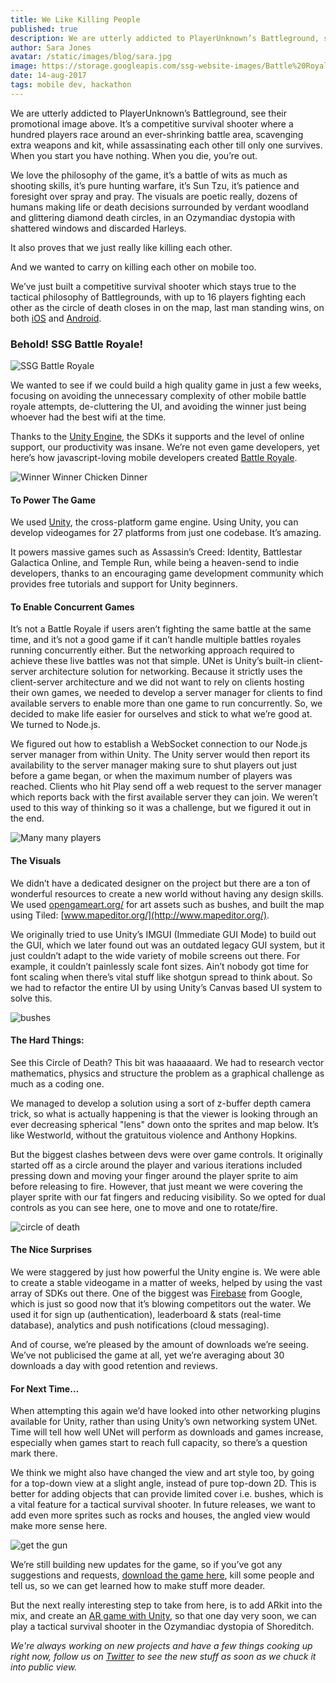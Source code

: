 ```yaml
---
title: We Like Killing People
published: true
description: We are utterly addicted to PlayerUnknown’s Battleground, so we made our own multiplayer competitive survival shootout mobile game, even though we're not actually game devs.
author: Sara Jones
avatar: /static/images/blog/sara.jpg
image: https://storage.googleapis.com/ssg-website-images/Battle%20Royale%20Blog/pubg%20header.jpg
date: 14-aug-2017
tags: mobile dev, hackathon
---
```


We are utterly addicted to PlayerUnknown’s Battleground, see their promotional image above. It’s a competitive survival shooter where a hundred players race around an ever-shrinking battle area, scavenging extra weapons and kit, while assassinating each other till only one survives. When you start you have nothing. When you die, you’re out.

We love the philosophy of the game, it’s a battle of wits as much as shooting skills, it’s pure hunting warfare, it’s Sun Tzu, it’s patience and foresight over spray and pray. The visuals are poetic really, dozens of humans making life or death decisions surrounded by verdant woodland and glittering diamond death circles, in an Ozymandiac dystopia with shattered windows and discarded Harleys.

It also proves that we just really like killing each other.

And we wanted to carry on killing each other on mobile too.

We’ve just built a competitive survival shooter which stays true to the tactical philosophy of Battlegrounds, with up to 16 players fighting each other as the circle of death closes in on the map, last man standing wins, on both [iOS](https://itunes.apple.com/us/app/battle-royale/id1251457729?ls=1&mt=8) and [Android](https://play.google.com/store/apps/details?id=com.solidstategroup.battleroyale).

### Behold! SSG Battle Royale!


![SSG Battle Royale](https://storage.googleapis.com/ssg-website-images/Battle%20Royale%20Blog/giphy-5.gif)


We wanted to see if we could build a high quality game in just a few weeks, focusing on avoiding the unnecessary complexity of other mobile battle royale attempts, de-cluttering the UI, and avoiding the winner just being whoever had the best wifi at the time.

Thanks to the [Unity Engine](https://unity3d.com/), the SDKs it supports and the level of online support, our productivity was insane. We’re not even game developers, yet here’s how javascript-loving mobile developers created [Battle Royale](https://play.google.com/store/apps/details?id=com.solidstategroup.battleroyale&hl=en).


![Winner Winner Chicken Dinner](https://storage.googleapis.com/ssg-website-images/Battle%20Royale%20Blog/giphy.gif)



#### To Power The Game

We used [Unity](https://unity3d.com/), the cross-platform game engine. Using Unity, you can develop videogames for 27 platforms from just one codebase. It’s amazing.

It powers massive games such as Assassin’s Creed: Identity, Battlestar Galactica Online, and Temple Run, while being a heaven-send to indie developers, thanks to an encouraging game development community which provides free tutorials and support for Unity beginners.

#### To Enable Concurrent Games

It’s not a Battle Royale if users aren’t fighting the same battle at the same time, and it’s not a good game if it can’t handle multiple battles royales running concurrently either. But the networking approach required to achieve these live battles was not that simple. UNet is Unity’s built-in client-server architecture solution for networking. Because it strictly uses the client-server architecture and we did not want to rely on clients hosting their own games, we needed to develop a server manager for clients to find available servers to enable more than one game to run concurrently. So, we decided to make life easier for ourselves and stick to what we’re good at. We turned to Node.js.

We figured out how to establish a WebSocket connection to our Node.js server manager from within Unity. The Unity server would then report its availability to the server manager making sure to shut players out just before a game began, or when the maximum number of players was reached. Clients who hit Play send off a web request to the server manager which reports back with the first available server they can join. We weren’t used to this way of thinking so it was a challenge, but we figured it out in the end.


![Many many players](https://storage.googleapis.com/ssg-website-images/Battle%20Royale%20Blog/giphy1.gif)



#### The Visuals

We didn’t have a dedicated designer on the project but there are a ton of wonderful resources to create a new world without having any design skills. We used [opengameart.org/](https://opengameart.org/) for art assets such as bushes, and built the map using Tiled: [www.mapeditor.org/](http://www.mapeditor.org/).

We originally tried to use Unity’s IMGUI (Immediate GUI Mode) to build out the GUI, which we later found out was an outdated legacy GUI system, but it just couldn’t adapt to the wide variety of mobile screens out there. For example, it couldn’t painlessly scale font sizes. Ain’t nobody got time for font scaling when there’s vital stuff like shotgun spread to think about. So we had to refactor the entire UI by using Unity’s Canvas based UI system to solve this.


![bushes](https://storage.googleapis.com/ssg-website-images/Battle%20Royale%20Blog/giphy2.gif)



#### The Hard Things:

See this Circle of Death? This bit was haaaaaard. We had to research vector mathematics, physics and structure the problem as a graphical challenge as much as a coding one.

We managed to develop a solution using a sort of z-buffer depth camera trick, so what is actually happening is that the viewer is looking through an ever decreasing spherical "lens" down onto the sprites and map below. It’s like Westworld, without the gratuitous violence and Anthony Hopkins.

But the biggest clashes between devs were over game controls. It originally started off as a circle around the player and various iterations included pressing down and moving your finger around the player sprite to aim before releasing to fire. However, that just meant we were covering the player sprite with our fat fingers and reducing visibility. So we opted for dual controls as you can see here, one to move and one to rotate/fire.


![circle of death](https://storage.googleapis.com/ssg-website-images/Battle%20Royale%20Blog/giphy4.gif)



#### The Nice Surprises

We were staggered by just how powerful the Unity engine is. We were able to create a stable videogame in a matter of weeks, helped by using the vast array of SDKs out there. One of the biggest was [Firebase](https://firebase.google.com/) from Google, which is just so good now that it’s blowing competitors out the water. We used it for sign up (authentication), leaderboard & stats (real-time database), analytics and push notifications (cloud messaging).

And of course, we’re pleased by the amount of downloads we’re seeing. We’ve not publicised the game at all, yet we’re averaging about 30 downloads a day with good retention and reviews.

#### For Next Time…

When attempting this again we’d have looked into other networking plugins available for Unity, rather than using Unity’s own networking system UNet. Time will tell how well UNet will perform as downloads and games increase, especially when games start to reach full capacity, so there’s a question mark there.

We think we might also have changed the view and art style too, by going for a top-down view at a slight angle, instead of pure top-down 2D. This is better for adding objects that can provide limited cover i.e. bushes, which is a vital feature for a tactical survival shooter. In future releases, we want to add even more sprites such as rocks and houses, the angled view would make more sense here.


![get the gun](https://storage.googleapis.com/ssg-website-images/Battle%20Royale%20Blog/giphy3.gif)



We’re still building new updates for the game, so if you’ve got any suggestions and requests, [download the game here](https://play.google.com/store/apps/details?id=com.solidstategroup.battleroyale&hl=en), kill some people and tell us, so we can get learned how to make stuff more deader.

But the next really interesting step to take from here, is to add ARkit into the mix, and create an [AR game with Unity](https://twitter.com/Trashgames/status/891419824752087040), so that one day very soon, we can play a tactical survival shooter in the Ozymandiac dystopia of Shoreditch.



*We're always working on new projects and have a few things cooking up right now, follow us on [Twitter](https://twitter.com/solidstategroup) to see the new stuff as soon as we chuck it into public view.*

